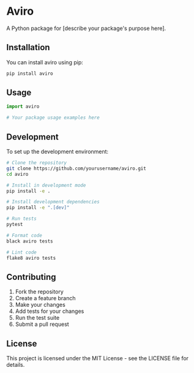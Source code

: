 # Aviro

A Python package for [describe your package's purpose here].

## Installation

You can install aviro using pip:

```bash
pip install aviro
```

## Usage

```python
import aviro

# Your package usage examples here
```

## Development

To set up the development environment:

```bash
# Clone the repository
git clone https://github.com/yourusername/aviro.git
cd aviro

# Install in development mode
pip install -e .

# Install development dependencies
pip install -e ".[dev]"

# Run tests
pytest

# Format code
black aviro tests

# Lint code
flake8 aviro tests
```

## Contributing

1. Fork the repository
2. Create a feature branch
3. Make your changes
4. Add tests for your changes
5. Run the test suite
6. Submit a pull request

## License

This project is licensed under the MIT License - see the LICENSE file for details.
